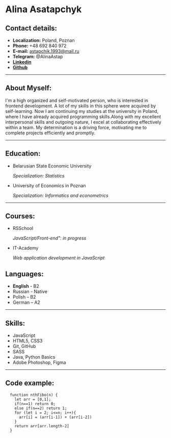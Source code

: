 # **Alina Asatapchyk**

## **Contact details:**
-  **Localization:** Poland, Poznan
- **Phone:**  +48 692 840 972
- **E-mail:** astapchik.1993@mail.ru
- **Telegram:** @AlinaAstap
- [**Linkedin**](https://www.linkedin.com/in/alina-astapchyk-a72909146/)
- [**Github**](https://github.com/astap4)

-----

## **About Myself:**
I'm a high organized and self-motivated person, who is interested in frontend development. A lot of my skills in this sphere were acquired by self-learning. Now I am continuing my studies at the university in Poland, where I have already acquired programming skills.Along with my excellent interpersonal skills and outgoing nature, I excel at collaborating effectively within a team. My determination is a driving force, motivating me to complete projects efficiently and promptly.

----
##  **Education:**
- Belarusian State Economic University

   *Specialization: Statistics*

- University of Economics in Poznan
  
  *Specialization: Informatics and econometrics*
----

##  **Courses:**
- RSSchool

   *JavaScript/Front-end": in progress*

- IT-Academy
  
  *Web application development in JavaScript*
## **Languages:**
- **English** - B2
- Russian - Native
- Polish – B2
- German – A2

___

## **Skills:**

- JavaScript
- HTML5, CSS3
- Git, GitHub
- SASS
- Java, Python Basics 
- Adobe Photoshop, Figma

----

## **Code example:**
      function nthFibo(n) {
        let arr = [0,1];
        if(n==1) return 0;
        else if(n==2) return 1;
        for (let i = 2; i<=n; i++){
          arr[i] = (arr[i-1]) + (arr[i-2])
        }
        return arr[arr.length-2]
      }
